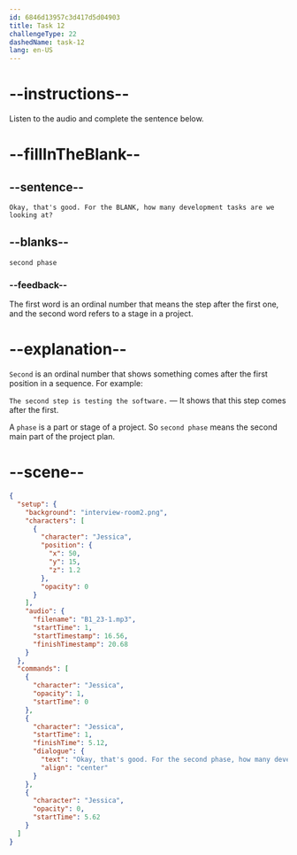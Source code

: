 ```yaml
---
id: 6846d13957c3d417d5d04903
title: Task 12
challengeType: 22
dashedName: task-12
lang: en-US
---
```


<!-- (audio) Jessica: Okay, that's good. For the second phase, how many development tasks are we looking at? -->

# --instructions--

Listen to the audio and complete the sentence below.

# --fillInTheBlank--

## --sentence--

`Okay, that's good. For the BLANK, how many development tasks are we looking at?`

## --blanks--

`second phase`

### --feedback--

The first word is an ordinal number that means the step after the first one, and the second word refers to a stage in a project.

# --explanation--

`Second` is an ordinal number that shows something comes after the first position in a sequence. For example:

`The second step is testing the software.` — It shows that this step comes after the first.

A `phase` is a part or stage of a project. So `second phase` means the second main part of the project plan.

# --scene--

```json
{
  "setup": {
    "background": "interview-room2.png",
    "characters": [
      {
        "character": "Jessica",
        "position": {
          "x": 50,
          "y": 15,
          "z": 1.2
        },
        "opacity": 0
      }
    ],
    "audio": {
      "filename": "B1_23-1.mp3",
      "startTime": 1,
      "startTimestamp": 16.56,
      "finishTimestamp": 20.68
    }
  },
  "commands": [
    {
      "character": "Jessica",
      "opacity": 1,
      "startTime": 0
    },
    {
      "character": "Jessica",
      "startTime": 1,
      "finishTime": 5.12,
      "dialogue": {
        "text": "Okay, that's good. For the second phase, how many development tasks are we looking at?",
        "align": "center"
      }
    },
    {
      "character": "Jessica",
      "opacity": 0,
      "startTime": 5.62
    }
  ]
}
```
